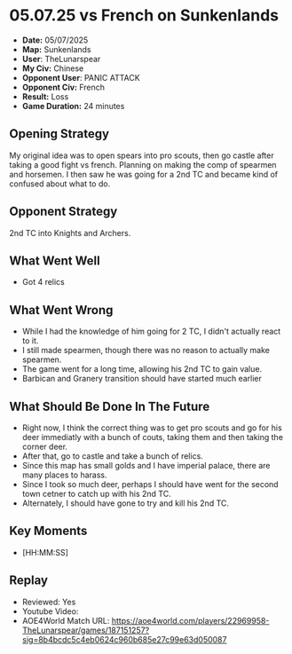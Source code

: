 # 05.07.25 vs French on Sunkenlands

- **Date:** 05/07/2025
- **Map:** Sunkenlands
- **User**: TheLunarspear
- **My Civ:** Chinese
- **Opponent User**: PANIC ATTACK
- **Opponent Civ:** French
- **Result:** Loss
- **Game Duration:** 24 minutes

## Opening Strategy
My original idea was to open spears into pro scouts, then go castle after taking a good fight vs french.
Planning on making the comp of spearmen and horsemen.
I then saw he was going for a 2nd TC and became kind of confused about what to do.

## Opponent Strategy
2nd TC into Knights and Archers.

## What Went Well
- Got 4 relics

## What Went Wrong
- While I had the knowledge of him going for 2 TC, I didn't actually react to it.
- I still made spearmen, though there was no reason to actually make spearmen.
- The game went for a long time, allowing his 2nd TC to gain value.
- Barbican and Granery transition should have started much earlier

## What Should Be Done In The Future
- Right now, I think the correct thing was to get pro scouts and go for his deer immediatly with a bunch of couts, taking them and then taking the corner deer.
- After that, go to castle and take a bunch of relics.
- Since this map has small golds and I have imperial palace, there are many places to harass.
- Since I took so much deer, perhaps I should have went for the second town cetner to catch up with his 2nd TC.
- Alternately, I should have gone to try and kill his 2nd TC.

## Key Moments
- [HH:MM:SS] 

## Replay
- Reviewed: Yes
- Youtube Video:
- AOE4World Match URL: https://aoe4world.com/players/22969958-TheLunarspear/games/187151257?sig=8b4bcdc5c4eb0624c960b685e27c99e63d050087